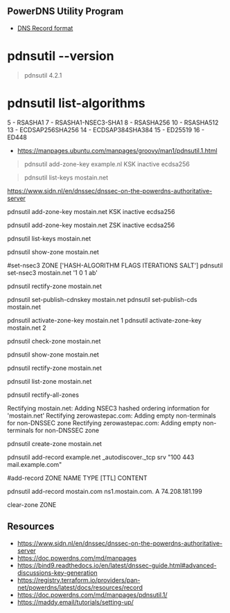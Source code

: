 ## PowerDNS Utility Program

* [DNS Record format](https://registry.terraform.io/providers/pan-net/powerdns/latest/docs)

# pdnsutil --version
> pdnsutil 4.2.1

# pdnsutil list-algorithms
5 - RSASHA1
7 - RSASHA1-NSEC3-SHA1
8 - RSASHA256
10 - RSASHA512
13 - ECDSAP256SHA256
14 - ECDSAP384SHA384
15 - ED25519
16 - ED448

* https://manpages.ubuntu.com/manpages/groovy/man1/pdnsutil.1.html
> pdnsutil add-zone-key example.nl KSK inactive ecdsa256

> pdnsutil list-keys mostain.net

https://www.sidn.nl/en/dnssec/dnssec-on-the-powerdns-authoritative-server

pdnsutil add-zone-key mostain.net KSK inactive ecdsa256

pdnsutil add-zone-key mostain.net ZSK inactive ecdsa256


pdnsutil list-keys mostain.net

pdnsutil show-zone mostain.net

#set-nsec3 ZONE ['HASH-ALGORITHM FLAGS ITERATIONS SALT']
pdnsutil set-nsec3 mostain.net '1 0 1 ab'

pdnsutil rectify-zone mostain.net

pdnsutil set-publish-cdnskey mostain.net
pdnsutil set-publish-cds mostain.net

pdnsutil activate-zone-key mostain.net 1
pdnsutil activate-zone-key mostain.net 2

pdnsutil check-zone mostain.net

pdnsutil show-zone mostain.net

pdnsutil rectify-zone mostain.net

pdnsutil list-zone mostain.net

pdnsutil rectify-all-zones


Rectifying mostain.net: Adding NSEC3 hashed ordering information for 'mostain.net'
Rectifying zerowastepac.com: Adding empty non-terminals for non-DNSSEC zone
Rectifying zerowastepac.com: Adding empty non-terminals for non-DNSSEC zone

pdnsutil create-zone mostain.net


pdnsutil add-record example.net _autodiscover._tcp srv "100 443 mail.example.com"

#add-record ZONE NAME TYPE [TTL] CONTENT

pdnsutil add-record mostain.com ns1.mostain.com. A 74.208.181.199

clear-zone ZONE

## Resources
* https://www.sidn.nl/en/dnssec/dnssec-on-the-powerdns-authoritative-server
* https://doc.powerdns.com/md/manpages
* https://bind9.readthedocs.io/en/latest/dnssec-guide.html#advanced-discussions-key-generation
* https://registry.terraform.io/providers/pan-net/powerdns/latest/docs/resources/record
* https://doc.powerdns.com/md/manpages/pdnsutil.1/
* https://maddy.email/tutorials/setting-up/
